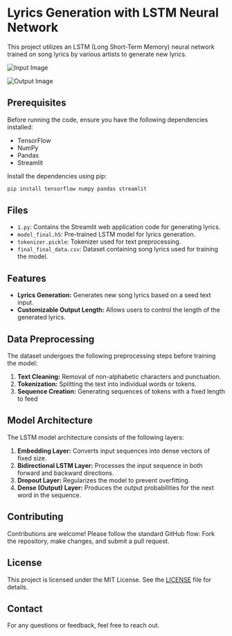# Lyrics Generation with LSTM Neural Network

This project utilizes an LSTM (Long Short-Term Memory) neural network trained on song lyrics by various artists to generate new lyrics.

![Input Image](https://github.com/MeetShah9/rnn-lyrics-generation/assets/148629466/ae3aea21-6fef-4578-aecf-8191b4fd37eb)



![Output Image](https://github.com/MeetShah9/rnn-lyrics-generation/assets/148629466/e7fb1730-8f32-48c1-b2f8-19f0c3f97421)

## Prerequisites

Before running the code, ensure you have the following dependencies installed:
- TensorFlow
- NumPy
- Pandas
- Streamlit

Install the dependencies using pip:
```bash
pip install tensorflow numpy pandas streamlit
```

## Files

- `1.py`: Contains the Streamlit web application code for generating lyrics.
- `model_final.h5`: Pre-trained LSTM model for lyrics generation.
- `tokenizer.pickle`: Tokenizer used for text preprocessing.
- `final_final_data.csv`: Dataset containing song lyrics used for training the model.

## Features

- **Lyrics Generation:** Generates new song lyrics based on a seed text input.
- **Customizable Output Length:** Allows users to control the length of the generated lyrics.

## Data Preprocessing

The dataset undergoes the following preprocessing steps before training the model:
1. **Text Cleaning:** Removal of non-alphabetic characters and punctuation.
2. **Tokenization:** Splitting the text into individual words or tokens.
3. **Sequence Creation:** Generating sequences of tokens with a fixed length to feed

## Model Architecture

The LSTM model architecture consists of the following layers:

1. **Embedding Layer:** Converts input sequences into dense vectors of fixed size.
2. **Bidirectional LSTM Layer:** Processes the input sequence in both forward and backward directions.
3. **Dropout Layer:** Regularizes the model to prevent overfitting.
4. **Dense (Output) Layer:** Produces the output probabilities for the next word in the sequence.

## Contributing

Contributions are welcome! Please follow the standard GitHub flow: Fork the repository, make changes, and submit a pull request.

## License

This project is licensed under the MIT License. See the [LICENSE](LICENSE) file for details.

## Contact

For any questions or feedback, feel free to reach out.
